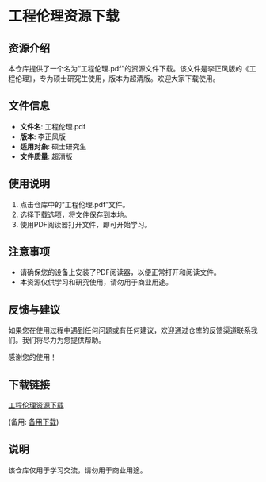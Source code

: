 # 工程伦理资源下载

## 资源介绍

本仓库提供了一个名为“工程伦理.pdf”的资源文件下载。该文件是李正风版的《工程伦理》，专为硕士研究生使用，版本为超清版。欢迎大家下载使用。

## 文件信息

- **文件名**: 工程伦理.pdf
- **版本**: 李正风版
- **适用对象**: 硕士研究生
- **文件质量**: 超清版

## 使用说明

1. 点击仓库中的“工程伦理.pdf”文件。
2. 选择下载选项，将文件保存到本地。
3. 使用PDF阅读器打开文件，即可开始学习。

## 注意事项

- 请确保您的设备上安装了PDF阅读器，以便正常打开和阅读文件。
- 本资源仅供学习和研究使用，请勿用于商业用途。

## 反馈与建议

如果您在使用过程中遇到任何问题或有任何建议，欢迎通过仓库的反馈渠道联系我们。我们将尽力为您提供帮助。

感谢您的使用！

## 下载链接
[工程伦理资源下载](https://pan.quark.cn/s/6acd2eec8e33) 

(备用: [备用下载](https://pan.baidu.com/s/1MWtkVTU0F2G2coMcP3W5ZA?pwd=1234))

## 说明

该仓库仅用于学习交流，请勿用于商业用途。
